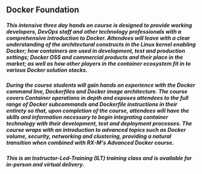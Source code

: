 ## Docker Foundation

##### This intensive three day hands on course is designed to provide working developers, DevOps staff and other technology professionals with a comprehensive introduction to Docker. Attendees will leave with a clear understanding of the architectural constructs in the Linux kernel enabling Docker; how containers are used in development, test and production settings; Docker OSS and commercial products and their place in the market; as well as how other players in the container ecosystem fit in to various Docker solution stacks.

##### During the course students will gain hands on experience with the Docker command line, Dockerfiles and Docker image architecture. The course covers Container operations in depth and exposes attendees to the full range of Docker subcommands and Dockerfile instructions in their entirety so that, upon completion of the course, attendees will have the skills and information necessary to begin integrating container technology with their development, test and deployment processes. The course wraps with an introduction to advanced topics such as Docker volume, security, networking and clustering, providing a natural transition when combined with RX-M's Advanced Docker course.

##### This is an Instructor-Led-Training (ILT) training class and is available for in-person and virtual delivery.
